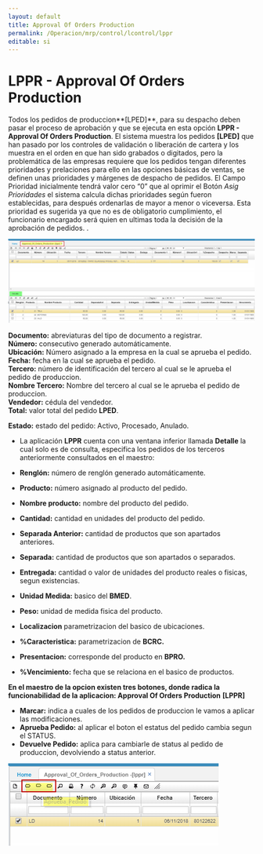 ```yaml
---
layout: default
title: Approval Of Orders Production
permalink: /Operacion/mrp/control/lcontrol/lppr
editable: si
---
```


# LPPR - Approval Of Orders Production

Todos los pedidos de produccion**[LPED]**, para su despacho deben pasar el proceso de aprobación y que se ejecuta en esta opción **LPPR - Approval Of Orders Production**. El sistema muestra los pedidos **[LPED]** que han pasado por los controles de validación o liberación de cartera y los muestra en el orden en que han sido grabados o digitados, pero la problemática de las empresas requiere que los pedidos tengan diferentes prioridades y prelaciones para ello en las opciones básicas de ventas, se definen unas prioridades y márgenes de despacho de pedidos. El Campo Prioridad inicialmente tendrá valor cero “0” que al oprimir el Botón _Asig Prioridades_ el sistema calcula dichas prioridades según fueron establecidas, para después ordenarlas de mayor a menor o viceversa. Esta prioridad es sugerida ya que no es de obligatorio cumplimiento, el funcionario encargado será quien en ultimas toda la decisión de la aprobación de pedidos.  .

![](lppr1.png)

**Documento:** abreviaturas del tipo de documento a registrar.  
**Número:** consecutivo generado automáticamente.  
**Ubicación:** Número asignado a la empresa en la cual se aprueba el pedido.  
**Fecha:** fecha en la cual se aprueba el pedido.  
**Tercero:** número de identificación  del tercero al cual se le aprueba el pedido de produccion.  
**Nombre Tercero:** Nombre del tercero al cual se le aprueba el pedido de produccion.  
**Vendedor:** cédula del vendedor.  
**Total:** valor total del pedido **LPED**.  

**Estado:** estado del pedido: Activo, Procesado, Anulado.  

* La aplicación **LPPR** cuenta con una ventana inferior llamada **Detalle** la cual solo es de consulta, especifica los pedidos de los terceros anteriormente consultados en el maestro:  


* **Renglón:** número de renglón generado automáticamente.  
* **Producto:** número asignado al producto del pedido.  
* **Nombre producto:** nombre del producto del pedido.  
* **Cantidad:** cantidad en unidades del producto del pedido.  
* **Separada Anterior:**  cantidad de productos que son apartados anteriores.  
* **Separada:**  cantidad de productos que son apartados o separados.  
* **Entregada:**  cantidad o valor de unidades del producto reales o fisicas, segun existencias.  
* **Unidad Medida:** basico del **BMED**.  
* **Peso:** unidad de medida fisica del producto.  
* **Localizacion** parametrizacion del basico de ubicaciones.  
* **%Caracteristica:** parametrizacion de **BCRC.**  
* **Presentacion:** corresponde del producto en **BPRO.**  
* **%Vencimiento:** fecha que se relaciona en el basico de productos.  

**En el maestro de la opcion existen tres botones, donde radica la funcionabilidad de la aplicacion: Approval Of Orders Production** **[LPPR]**
* **Marcar:** indica a cuales de los pedidos de produccion le vamos a aplicar las modificaciones.  
* **Aprueba Pedido:** al aplicar el boton el estatus del pedido cambia segun el STATUS.  
* **Devuelve Pedido:** aplica para cambiarle  de status  al pedido de produccion, devolviendo a status anterior.  


![](lppr2.png)









